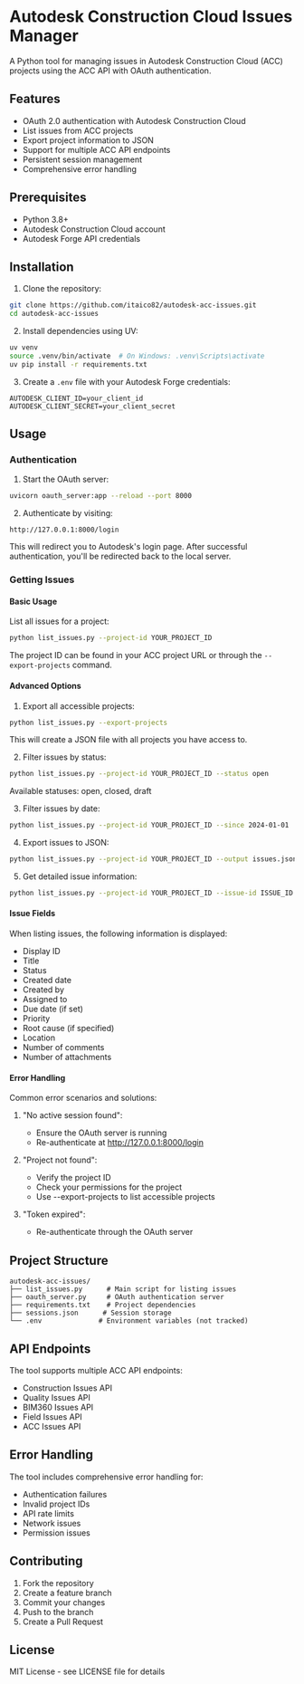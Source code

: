 # Autodesk Construction Cloud Issues Manager

A Python tool for managing issues in Autodesk Construction Cloud (ACC) projects using the ACC API with OAuth authentication.

## Features

- OAuth 2.0 authentication with Autodesk Construction Cloud
- List issues from ACC projects
- Export project information to JSON
- Support for multiple ACC API endpoints
- Persistent session management
- Comprehensive error handling

## Prerequisites

- Python 3.8+
- Autodesk Construction Cloud account
- Autodesk Forge API credentials

## Installation

1. Clone the repository:
```bash
git clone https://github.com/itaico82/autodesk-acc-issues.git
cd autodesk-acc-issues
```

2. Install dependencies using UV:
```bash
uv venv
source .venv/bin/activate  # On Windows: .venv\Scripts\activate
uv pip install -r requirements.txt
```

3. Create a `.env` file with your Autodesk Forge credentials:
```env
AUTODESK_CLIENT_ID=your_client_id
AUTODESK_CLIENT_SECRET=your_client_secret
```

## Usage

### Authentication

1. Start the OAuth server:
```bash
uvicorn oauth_server:app --reload --port 8000
```

2. Authenticate by visiting:
```
http://127.0.0.1:8000/login
```

This will redirect you to Autodesk's login page. After successful authentication, you'll be redirected back to the local server.

### Getting Issues

#### Basic Usage

List all issues for a project:
```bash
python list_issues.py --project-id YOUR_PROJECT_ID
```

The project ID can be found in your ACC project URL or through the `--export-projects` command.

#### Advanced Options

1. Export all accessible projects:
```bash
python list_issues.py --export-projects
```
This will create a JSON file with all projects you have access to.

2. Filter issues by status:
```bash
python list_issues.py --project-id YOUR_PROJECT_ID --status open
```
Available statuses: open, closed, draft

3. Filter issues by date:
```bash
python list_issues.py --project-id YOUR_PROJECT_ID --since 2024-01-01
```

4. Export issues to JSON:
```bash
python list_issues.py --project-id YOUR_PROJECT_ID --output issues.json
```

5. Get detailed issue information:
```bash
python list_issues.py --project-id YOUR_PROJECT_ID --issue-id ISSUE_ID
```

#### Issue Fields

When listing issues, the following information is displayed:
- Display ID
- Title
- Status
- Created date
- Created by
- Assigned to
- Due date (if set)
- Priority
- Root cause (if specified)
- Location
- Number of comments
- Number of attachments

#### Error Handling

Common error scenarios and solutions:

1. "No active session found":
   - Ensure the OAuth server is running
   - Re-authenticate at http://127.0.0.1:8000/login

2. "Project not found":
   - Verify the project ID
   - Check your permissions for the project
   - Use --export-projects to list accessible projects

3. "Token expired":
   - Re-authenticate through the OAuth server

## Project Structure

```
autodesk-acc-issues/
├── list_issues.py      # Main script for listing issues
├── oauth_server.py     # OAuth authentication server
├── requirements.txt    # Project dependencies
├── sessions.json      # Session storage
└── .env              # Environment variables (not tracked)
```

## API Endpoints

The tool supports multiple ACC API endpoints:
- Construction Issues API
- Quality Issues API
- BIM360 Issues API
- Field Issues API
- ACC Issues API

## Error Handling

The tool includes comprehensive error handling for:
- Authentication failures
- Invalid project IDs
- API rate limits
- Network issues
- Permission issues

## Contributing

1. Fork the repository
2. Create a feature branch
3. Commit your changes
4. Push to the branch
5. Create a Pull Request

## License

MIT License - see LICENSE file for details
